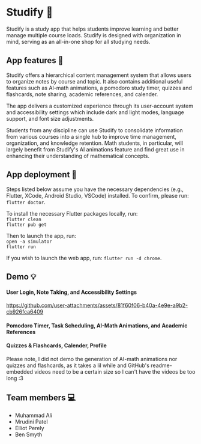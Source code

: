 # Studify 📖

Studify is a study app that helps students improve learning and better manage multiple course loads. Studify is designed with organization in mind, serving as an all-in-one shop for all studying needs.


## App features 🧮

Studify offers a hierarchical content management system that allows users to organize notes by course and topic. It also contains additional useful features such as AI-math animations, a pomodoro study timer, quizzes and flashcards, note sharing, academic references, and calender.
 
The app delivers a customized experience through its user-account system and accessibility settings which include dark and light modes, language support, and font size adjustments.

Students from any discipline can use Studify to consolidate information from various courses into a single hub to improve time management, organization, and knowledge retention. Math students, in particular, will largely benefit from Studify's AI animations feature and find great use in enhancing their understanding of mathematical concepts.


## App deployment 🚀

Steps listed below assume you have the necessary dependencies (e.g., Flutter, XCode, Android Studio, VSCode) installed. To confirm, please run: `flutter doctor`.

To install the necessary Flutter packages locally, run:  
`flutter clean`  
`flutter pub get`  
  
Then to launch the app, run:  
`open -a simulator`  
`flutter run`  

If you wish to launch the web app, run: `flutter run -d chrome`.


## Demo 💡

#### User Login, Note Taking, and Accessibility Settings
https://github.com/user-attachments/assets/81f60f06-b40a-4e9e-a9b2-cb926fca6409

#### Pomodoro Timer, Task Scheduling, AI-Math Animations, and Academic References


#### Quizzes & Flashcards, Calender, Profile


Please note, I did not demo the generation of AI-math animations nor quizzes and flashcards, as it takes a lil while and GitHub's readme-embedded videos need to be a certain size so I can't have the videos be too long :3


## Team members 💻

- Muhammad Ali
- Mrudini Patel
- Elliot Perely
- Ben Smyth

